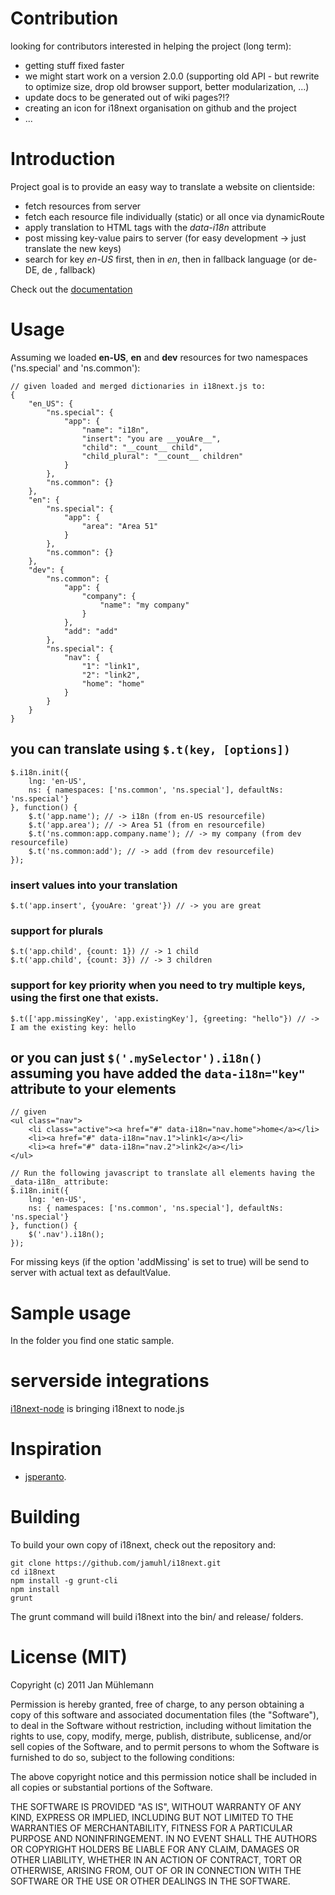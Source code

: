 # Contribution

looking for contributors interested in helping the project (long term):

- getting stuff fixed faster
- we might start work on a version 2.0.0 (supporting old API - but rewrite to optimize size, drop old browser support, better modularization, ...)
- update docs to be generated out of wiki pages?!?
- creating an icon for i18next organisation on github and the project
- ...

# Introduction

Project goal is to provide an easy way to translate a website on clientside:

- fetch resources from server
- fetch each resource file individually (static) or all once via dynamicRoute
- apply translation to HTML tags with the _data-i18n_ attribute
- post missing key-value pairs to server (for easy development -> just translate the new keys)
- search for key _en-US_ first, then in _en_, then in fallback language (or de-DE, de , fallback)

Check out the [documentation](http://i18next.com)

# Usage

Assuming we loaded __en-US__, __en__ and __dev__ resources for two namespaces ('ns.special' and 'ns.common'):

	// given loaded and merged dictionaries in i18next.js to:
	{
	    "en_US": {
	        "ns.special": {
	            "app": {
	                "name": "i18n",
	                "insert": "you are __youAre__",
	                "child": "__count__ child",
	                "child_plural": "__count__ children"
	            }
	        },
	        "ns.common": {}
	    },
	    "en": {
	        "ns.special": {
	            "app": {
	                "area": "Area 51"
	            }
	        },
	        "ns.common": {}
	    },
	    "dev": {
	        "ns.common": {
	            "app": {
	                "company": {
	                    "name": "my company"
	                }
	            },
	            "add": "add"
	        },
	        "ns.special": {
	            "nav": {
	                "1": "link1",
	                "2": "link2",
	                "home": "home"
	            }
	        }
	    }
	}

## you can translate using `$.t(key, [options])`

	$.i18n.init({
	    lng: 'en-US',
	    ns: { namespaces: ['ns.common', 'ns.special'], defaultNs: 'ns.special'}
	}, function() {
	    $.t('app.name'); // -> i18n (from en-US resourcefile)
	    $.t('app.area'); // -> Area 51 (from en resourcefile)
	    $.t('ns.common:app.company.name'); // -> my company (from dev resourcefile)
	    $.t('ns.common:add'); // -> add (from dev resourcefile)
	});

### insert values into your translation

	$.t('app.insert', {youAre: 'great'}) // -> you are great

### support for plurals

	$.t('app.child', {count: 1}) // -> 1 child
	$.t('app.child', {count: 3}) // -> 3 children

### support for key priority when you need to try multiple keys, using the first one that exists.

	$.t(['app.missingKey', 'app.existingKey'], {greeting: "hello"}) // -> I am the existing key: hello

## or you can just `$('.mySelector').i18n()` assuming you have added the `data-i18n="key"` attribute to your elements

	// given
	<ul class="nav">
		<li class="active"><a href="#" data-i18n="nav.home">home</a></li>
		<li><a href="#" data-i18n="nav.1">link1</a></li>
		<li><a href="#" data-i18n="nav.2">link2</a></li>
	</ul>

	// Run the following javascript to translate all elements having the _data-i18n_ attribute:
	$.i18n.init({
	    lng: 'en-US',
	    ns: { namespaces: ['ns.common', 'ns.special'], defaultNs: 'ns.special'}
	}, function() {
	    $('.nav').i18n();
	});

For missing keys (if the option 'addMissing' is set to true) will be send to server with actual text as defaultValue.

# Sample usage

In the folder you find one static sample.

# serverside integrations

[i18next-node](https://github.com/jamuhl/i18next-node) is bringing i18next to node.js

# Inspiration

- [jsperanto](https://github.com/jpjoyal/jsperanto).

# Building
To build your own copy of i18next, check out the repository and:

	git clone https://github.com/jamuhl/i18next.git
    cd i18next
    npm install -g grunt-cli
    npm install
    grunt
    
The grunt command will build i18next into the bin/ and release/ folders.

# License (MIT)

Copyright (c) 2011 Jan Mühlemann

Permission is hereby granted, free of charge, to any person obtaining a copy
of this software and associated documentation files (the "Software"), to deal
in the Software without restriction, including without limitation the rights
to use, copy, modify, merge, publish, distribute, sublicense, and/or sell
copies of the Software, and to permit persons to whom the Software is
furnished to do so, subject to the following conditions:

The above copyright notice and this permission notice shall be included in
all copies or substantial portions of the Software.

THE SOFTWARE IS PROVIDED "AS IS", WITHOUT WARRANTY OF ANY KIND, EXPRESS OR
IMPLIED, INCLUDING BUT NOT LIMITED TO THE WARRANTIES OF MERCHANTABILITY,
FITNESS FOR A PARTICULAR PURPOSE AND NONINFRINGEMENT. IN NO EVENT SHALL THE
AUTHORS OR COPYRIGHT HOLDERS BE LIABLE FOR ANY CLAIM, DAMAGES OR OTHER
LIABILITY, WHETHER IN AN ACTION OF CONTRACT, TORT OR OTHERWISE, ARISING FROM,
OUT OF OR IN CONNECTION WITH THE SOFTWARE OR THE USE OR OTHER DEALINGS IN
THE SOFTWARE.
